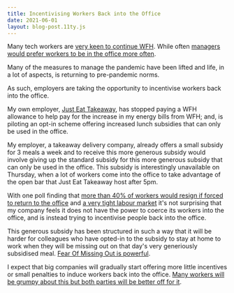 ```yaml
---
title: Incentivising Workers Back into the Office
date: 2021-06-01
layout: blog-post.11ty.js
---
```


Many tech workers are [very keen to continue WFH](https://news.ycombinator.com/item?id=30726288). While often [managers would prefer workers to be in the office more often](https://www.bbc.com/worklife/article/20210908-what-bosses-really-think-about-remote-work). 

Many of the measures to manage the pandemic have been lifted and life, in a lot of aspects, is returning to pre-pandemic norms. 

As such, employers are taking the opportunity to incentivise workers back into the office. 

My own employer, [Just Eat Takeaway](https://www.justeattakeaway.com/), has stopped paying a WFH allowance to help pay for the increase in my energy bills from WFH; and, is piloting an opt-in scheme offering increased lunch subsidies that can only be used in the office. 

My employer, a takeaway delivery company, already offers a small subsidy for 3 meals a week and to receive this more generous subsidy would involve giving up the standard subsidy for this more generous subsidy that can only be used in the office. This subsidy is interestingly unavailable on Thursday, when a lot of workers come into the office to take advantage of the open bar that Just Eat Takeaway host after 5pm. 

With one poll finding that [more than 40% of workers would resign if forced to return to the office](https://hbr.org/2021/08/dont-force-people-to-come-back-to-the-office-full-time) and [a very tight labour market](https://www.cipd.co.uk/about/media/press/150222tight-labour-market-employment-offer) it's not surprising that my company feels it does not have the power to coerce its workers into the office, and is instead trying to incentivise people back into the office. 

This generous subsidy has been structured in such a way that it will be harder for colleagues who have opted-in to the subsidy to stay at home to work when they will be missing out on that day's very generiously subsidised meal. [Fear Of Missing Out is powerful](/posts/2022/05/mastering-your-own-monkey-brain/).

I expect that big companies will gradually start offering more little incentives or small penalties to induce workers back into the office. [Many workers will be grumpy about this but both parties will be better off for it](/posts/2022/05/the-hidden-costs-of-wfh/).

